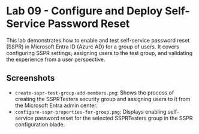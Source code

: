 # Lab 09 - Configure and Deploy Self-Service Password Reset

This lab demonstrates how to enable and test self-service password reset (SSPR) in Microsoft Entra ID (Azure AD) for a group of users. It covers configuring SSPR settings, assigning users to the test group, and validating the experience from a user perspective.

## Screenshots

- `create-sspr-test-group-add-members.png`: Shows the process of creating the SSPRTesters security group and assigning users to it from the Microsoft Entra admin center.
- `configure-sspr-properties-for-group.png`: Displays enabling self-service password reset for the selected SSPRTesters group in the SSPR configuration blade.
